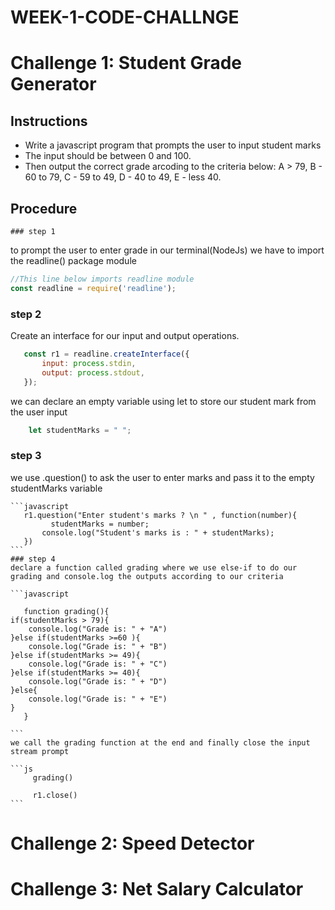 # WEEK-1-CODE-CHALLNGE

# Challenge 1: Student Grade Generator

  ## Instructions
   
   * Write a javascript program that prompts the user to input student marks
   * The input should be between 0 and 100.
   * Then output the correct grade arcoding to the criteria below: 
        A > 79, B - 60 to 79, C -  59 to 49, D - 40 to 49, E - less 40.

  ## Procedure

    ### step 1
   to prompt the user to enter grade in our terminal(NodeJs) we have to import the readline() package module

   ```javascript
   //This line below imports readline module
   const readline = require('readline');
   ```
   ### step 2
   Create an interface for our input and output operations.

   ```javascript
      const r1 = readline.createInterface({
          input: process.stdin,
          output: process.stdout,
      });
   ```
 we can declare an empty variable using let to store our student mark from the user input

   ```javascript
       let studentMarks = " ";
   ```
   ### step 3

we use .question() to ask the user to enter marks and pass it to the empty studentMarks variable

    ```javascript
       r1.question("Enter student's marks ? \n " , function(number){
             studentMarks = number;
           console.log("Student's marks is : " + studentMarks);
       })
    ```
    ### step 4
    declare a function called grading where we use else-if to do our grading and console.log the outputs according to our criteria

    ```javascript

       function grading(){
    if(studentMarks > 79){
        console.log("Grade is: " + "A")
    }else if(studentMarks >=60 ){
        console.log("Grade is: " + "B")
    }else if(studentMarks >= 49){
        console.log("Grade is: " + "C")
    }else if(studentMarks >= 40){
        console.log("Grade is: " + "D")
    }else{
        console.log("Grade is: " + "E")
    }
       }

    ```
    we call the grading function at the end and finally close the input stream prompt

    ```js
         grading()

         r1.close()
    ```



# Challenge 2: Speed Detector

# Challenge 3: Net Salary Calculator